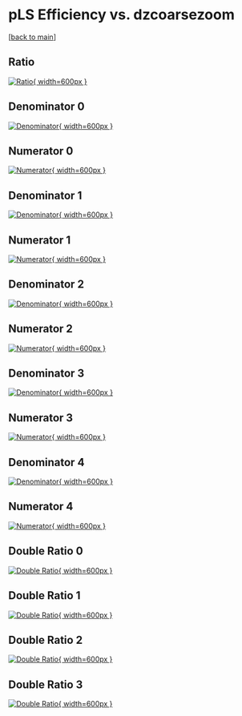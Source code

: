 # pLS Efficiency vs. dzcoarsezoom

[[back to main](./)]



## Ratio

[![Ratio](../mtv/var/pLS_vtr_11_1_eff_dzcoarsezoom.png){ width=600px }](../mtv/var/pLS_vtr_11_1_eff_dzcoarsezoom.pdf)

## Denominator 0

[![Denominator](../mtv/den/pLS_vtr_11_1_eff_dzcoarsezoom_den0.png){ width=600px }](../mtv/den/pLS_vtr_11_1_eff_dzcoarsezoom_den0.pdf)

## Numerator 0

[![Numerator](../mtv/num/pLS_vtr_11_1_eff_dzcoarsezoom_num0.png){ width=600px }](../mtv/num/pLS_vtr_11_1_eff_dzcoarsezoom_num0.pdf)

## Denominator 1

[![Denominator](../mtv/den/pLS_vtr_11_1_eff_dzcoarsezoom_den1.png){ width=600px }](../mtv/den/pLS_vtr_11_1_eff_dzcoarsezoom_den1.pdf)

## Numerator 1

[![Numerator](../mtv/num/pLS_vtr_11_1_eff_dzcoarsezoom_num1.png){ width=600px }](../mtv/num/pLS_vtr_11_1_eff_dzcoarsezoom_num1.pdf)

## Denominator 2

[![Denominator](../mtv/den/pLS_vtr_11_1_eff_dzcoarsezoom_den2.png){ width=600px }](../mtv/den/pLS_vtr_11_1_eff_dzcoarsezoom_den2.pdf)

## Numerator 2

[![Numerator](../mtv/num/pLS_vtr_11_1_eff_dzcoarsezoom_num2.png){ width=600px }](../mtv/num/pLS_vtr_11_1_eff_dzcoarsezoom_num2.pdf)

## Denominator 3

[![Denominator](../mtv/den/pLS_vtr_11_1_eff_dzcoarsezoom_den3.png){ width=600px }](../mtv/den/pLS_vtr_11_1_eff_dzcoarsezoom_den3.pdf)

## Numerator 3

[![Numerator](../mtv/num/pLS_vtr_11_1_eff_dzcoarsezoom_num3.png){ width=600px }](../mtv/num/pLS_vtr_11_1_eff_dzcoarsezoom_num3.pdf)

## Denominator 4

[![Denominator](../mtv/den/pLS_vtr_11_1_eff_dzcoarsezoom_den4.png){ width=600px }](../mtv/den/pLS_vtr_11_1_eff_dzcoarsezoom_den4.pdf)

## Numerator 4

[![Numerator](../mtv/num/pLS_vtr_11_1_eff_dzcoarsezoom_num4.png){ width=600px }](../mtv/num/pLS_vtr_11_1_eff_dzcoarsezoom_num4.pdf)

## Double Ratio 0

[![Double Ratio](../mtv/ratio/pLS_vtr_11_1_eff_dzcoarsezoom_ratio0.png){ width=600px }](../mtv/ratio/pLS_vtr_11_1_eff_dzcoarsezoom_ratio0.pdf)

## Double Ratio 1

[![Double Ratio](../mtv/ratio/pLS_vtr_11_1_eff_dzcoarsezoom_ratio1.png){ width=600px }](../mtv/ratio/pLS_vtr_11_1_eff_dzcoarsezoom_ratio1.pdf)

## Double Ratio 2

[![Double Ratio](../mtv/ratio/pLS_vtr_11_1_eff_dzcoarsezoom_ratio2.png){ width=600px }](../mtv/ratio/pLS_vtr_11_1_eff_dzcoarsezoom_ratio2.pdf)

## Double Ratio 3

[![Double Ratio](../mtv/ratio/pLS_vtr_11_1_eff_dzcoarsezoom_ratio3.png){ width=600px }](../mtv/ratio/pLS_vtr_11_1_eff_dzcoarsezoom_ratio3.pdf)

